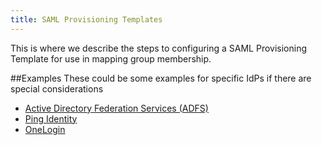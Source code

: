 ```yaml
---
title: SAML Provisioning Templates
---
```


This is where we describe the steps to configuring a SAML Provisioning Template for use in mapping group membership.

##Examples
These could be some examples for specific IdPs if there are special considerations

* [Active Directory Federation Services (ADFS)](/gov/guides/gov_guide_adfs.html)
* [Ping Identity](/gov/guides/gov_guide_pingone.html)
* [OneLogin](/gov/guides/gov_guide_onelogin.html)
